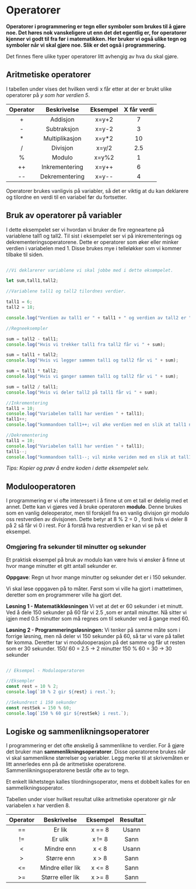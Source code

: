 # Operatorer

**Operatorer i programmering er tegn eller symboler som brukes til å gjøre noe. Det høres nok vanskeligere ut enn det det egentlig er, for operatorer kjenner vi godt til fra før i matematikken. Her bruker vi også ulike tegn og symboler når vi skal gjøre noe. Slik er det også i programmering.**

Det finnes flere ulike typer operatorer litt avhengig av hva du skal gjøre.

## Aritmetiske operatorer

I tabellen under vises det hvilken verdi x får etter at der er brukt ulike operatorer på _y som har verdien 5_.

|Operator|Beskrivelse|Eksempel|X får verdi|
|:-------------:|:-------------:|:-----:|:-:|
| +  |Addisjon      |x=y+2|7
| -  |Subtraksjon   |x=y-2|3
| *  |Multiplikasjon|x=y*2|10
| /  |Divisjon      |x=y/2|2.5
| %  |Modulo        |x=y%2|1
| ++ |Inkrementering|x=y++|6
| -- |Dekrementering|x=y--|4

Operatorer brukes vanligvis på variabler, så det er viktig at du kan deklarere og tilordne en verdi til en variabel før du fortsetter.

## Bruk av operatorer på variabler

I dette eksempelet ser vi hvordan vi bruker de fire regneartene på variablene tall1 og tall2. Til sist i eksempelet ser vi på inkrementerings og dekrementeringsoperatorene. Dette er operatorer som øker eller minker verdien i variabelen med 1. Disse brukes mye i telleløkker som vi kommer tilbake til siden.

``` javascript

//Vi deklarerer variablene vi skal jobbe med i dette eksempelet.

let sum,tall1,tall2;

//Variablene tall1 og tall2 tilordnes verdier.

tall1 = 6;
tall2 = 18;

console.log("Verdien av tall1 er " + tall1 + " og verdien av tall2 er " + tall2);

//Regneeksempler

sum = tall2 - tall1;
console.log("Hvis vi trekker tall1 fra tall2 får vi " + sum);

sum = tall1 + tall2;
console.log("Hvis vi legger sammen tall1 og tall2 får vi " + sum);

sum = tall1 * tall2;
console.log("Hvis vi ganger sammen tall1 og tall2 får vi " + sum);

sum = tall2 / tall1;
console.log("Hvis vi deler tall2 på tall1 får vi " + sum);

//Inkrementering
tall1 = 10;
console.log("Variabelen tall1 har verdien " + tall1);
tall1++;
console.log("kommandoen tall1++; vil øke verdien med en slik at tall1 nå er " + tall1);

//Dekrementering
tall1 = 10;
console.log("Variabelen tall1 har verdien " + tall1);
tall1--;
console.log("kommandoen tall1--; vil minke veriden med en slik at tall1 nå er " + tall1);
```

*Tips: Kopier og prøv å endre koden i dette eksempelet selv.*

## Modulooperatoren

I programmering er vi ofte interessert i å finne ut om et tall er delelig med et annet. Dette kan vi gjøres ved å bruke operatoren **modulo**. Denne brukes som en vanlig deleoperator, men til forskjell fra en vanlig divisjon gir modulo oss restverdien av divisjonen. Dette betyr at 8 % 2 = 0 , fordi hvis vi deler 8 på 2 så får vi 0 i rest. For å forstå hva restverdien er kan vi se på et eksempel.

### Omgjøring fra sekunder til minutter og sekunder

Et praktisk eksempel på bruk av modulo kan være hvis vi ønsker å finne ut hvor mange minutter et gitt antall sekunder er.

**Oppgave**: Regn ut hvor mange minutter og sekunder det er i 150 sekunder.

Vi skal løse oppgaven på to måter. Først som vi ville ha gjort i mattetimen, deretter som en programmerer ville ha gjort det.

**Løsning 1 - Matematikkløsningen** Vi vet at det er 60 sekunder i et minutt. Ved å dele 150 sekunder på 60 får vi 2.5 ,som er antall minutter. Nå sitter vi igjen med 0.5 minutter som må regnes om til sekunder ved å gange med 60.

**Løsning 2 - Programmeringsløsningen:** Vi tenker på samme måte som i forrige løsning, men nå deler vi 150 sekunder på 60, så tar vi vare på tallet før komma. Deretter tar vi modulooperasjon på det samme og får ut resten som er 30 sekunder. 150/ 60 = 2.5 -> 2 minutter 150 % 60 = 30 -> 30 sekunder

``` javascript

// Eksempel - Modulooperatoren

//Eksempler
const rest = 10 % 2;
console.log(`10 % 2 gir ${rest} i rest.`);

//Sekundrest i 150 sekunder
const restSek = 150 % 60;
console.log(`150 % 60 gir ${restSek} i rest.`);
```

## Logiske og sammenlikningsoperatorer

I programmering er det ofte ønskelig å sammenlikne to verdier. For å gjøre det bruker man **sammenlikningsoperatorer**. Disse operatorene brukes når vi skal sammenlikne størrelser og variabler. Legg merke til at skrivemåten er litt annerledes enn på de aritmetiske operatorene. Sammenlikningsoperatorene består ofte av to tegn.

Et enkelt likhetstegn kalles tilordningsoperator, mens et dobbelt kalles for en sammelikningsoperator.

Tabellen under viser hvilket resultat ulike aritmetiske operatorer gir når variabelen x har verdien 8.

|Operator|Beskrivelse|Eksempel|Resultat|
|:-------------:|:-------------:|:-----:|:-:|
| == |Er lik          |x == 8|Usann
| != |Er ulik         |x != 8|Sann
| <  |Mindre enn      |x < 8 |Usann
| >  |Større enn      |x > 8 |Sann
| <= |Mindre eller lik|x <= 8|Sann
| >= |Større eller lik|x >= 8|Sann
